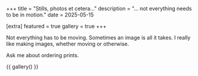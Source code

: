 +++
title = "Stills, photos et cetera..."
description = "... not everything needs to be in motion."
date = 2025-05-15

[extra]
featured = true
gallery = true
+++

Not everything has to be moving.  Sometimes an image is all it takes.  I really like making images, whether moving or otherwise.  

Ask me about ordering prints.  

{{ gallery() }}
